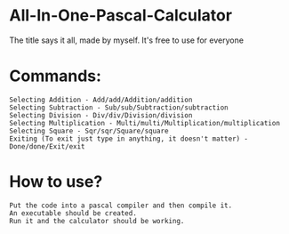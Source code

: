 # All-In-One-Pascal-Calculator
The title says it all, made by myself. It's free to use for everyone

# Commands:
	Selecting Addition - Add/add/Addition/addition
	Selecting Subtraction - Sub/sub/Subtraction/subtraction
	Selecting Division - Div/div/Division/division
	Selecting Multiplication - Multi/multi/Multiplication/multiplication
	Selecting Square - Sqr/sqr/Square/square
	Exiting (To exit just type in anything, it doesn't matter) - Done/done/Exit/exit

# How to use?
	Put the code into a pascal compiler and then compile it.
	An executable should be created.
	Run it and the calculator should be working.
